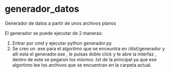 # generador_datos
Generador de datos a partir de unos archivos planos

El generador se puede ejecutar de 2 maneras:
  1. Entrar por cmd y ejecutar python generador.py
  2. Se creo un .exe para el algoritmo que se enceuntra en /dist/generador y alli esta el generador.exe , le pulsas doble click y te abre la interfaz , 
  dentro de este se pegaron los mismos .txt de la principal ya que ese algortimo lee los archivos que se encuentran en la carpeta actual.
